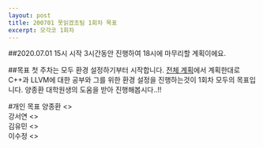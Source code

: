 ```yaml
---
layout: post
title: 200701 못읽겠조팀 1회차 목표
excerpt: 모각코 1회차
---
```

##2020.07.01 15시 시작
3시간동안 진행하여 18시에 마무리할 계획이에요.  
  
##목표
첫 주차는 모두 환경 설정하기부터 시작합니다. [전체 계획](https://mogakco2020.github.io/2020-06-30/0-%EB%AA%BB%EC%9D%BD%EA%B2%A0%EC%A1%B0)에서 계획한대로 C++과 LLVM에 대한 공부와 그를 위한 환경 설정을 진행하는것이 1회차 모두의 목표입니다. 양종환 대학원생의 도움을 받아 진행해봅시다..!!  
  
#개인 목표
양종환 <>  
강서연 <>  
김유민 <>  
이수정 <>  
